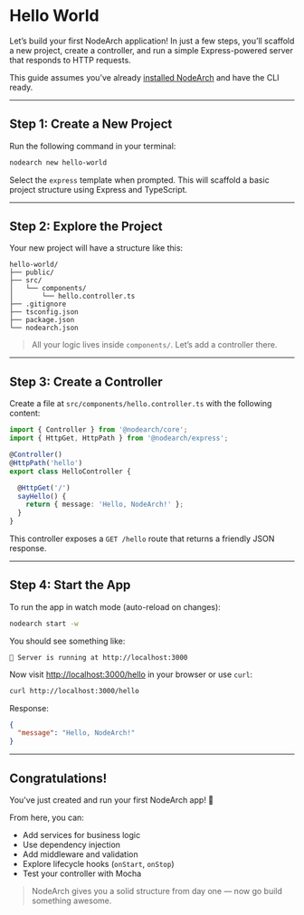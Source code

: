 # Hello World

Let’s build your first NodeArch application! In just a few steps, you’ll scaffold a new project, create a controller, and run a simple Express-powered server that responds to HTTP requests.

This guide assumes you’ve already [installed NodeArch](./installation.md) and have the CLI ready.

---

## Step 1: Create a New Project

Run the following command in your terminal:

```bash
nodearch new hello-world
```

Select the `express` template when prompted. This will scaffold a basic project structure using Express and TypeScript.

---

## Step 2: Explore the Project

Your new project will have a structure like this:

```
hello-world/
├── public/
├── src/
│   └── components/
│       └── hello.controller.ts
├── .gitignore
├── tsconfig.json
├── package.json
└── nodearch.json
```

> All your logic lives inside `components/`. Let’s add a controller there.

---

## Step 3: Create a Controller

Create a file at `src/components/hello.controller.ts` with the following content:

```ts
import { Controller } from '@nodearch/core';
import { HttpGet, HttpPath } from '@nodearch/express';

@Controller()
@HttpPath('hello')
export class HelloController {

  @HttpGet('/')
  sayHello() {
    return { message: 'Hello, NodeArch!' };
  }
}
```

This controller exposes a `GET /hello` route that returns a friendly JSON response.

---

## Step 4: Start the App

To run the app in watch mode (auto-reload on changes):

```bash
nodearch start -w
```

You should see something like:

```
🚀 Server is running at http://localhost:3000
```

Now visit [http://localhost:3000/hello](http://localhost:3000/hello) in your browser or use `curl`:

```bash
curl http://localhost:3000/hello
```

Response:

```json
{
  "message": "Hello, NodeArch!"
}
```

---

## Congratulations!

You've just created and run your first NodeArch app! 🎉

From here, you can:

- Add services for business logic
- Use dependency injection
- Add middleware and validation
- Explore lifecycle hooks (`onStart`, `onStop`)
- Test your controller with Mocha

> NodeArch gives you a solid structure from day one — now go build something awesome.
